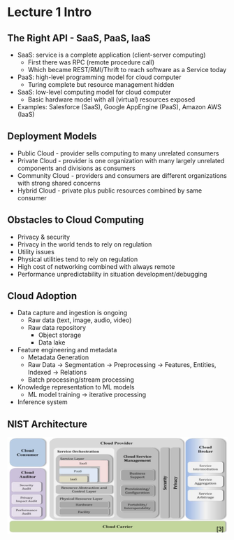 # Lecture 1 Intro

## The Right API - SaaS, PaaS, IaaS

* SaaS: service is a complete application (client-server computing)
  * First there was RPC (remote procedure call)
  * Which became REST/RMI/Thrift to reach software as a Service today
* PaaS: high-level programming model for cloud computer
  * Turing complete but resource management hidden
* SaaS: low-level computing model for cloud computer
  * Basic hardware model with all (virtual) resources exposed
* Examples: Salesforce (SaaS), Google AppEngine (PaaS), Amazon AWS (IaaS)

## Deployment Models

* Public Cloud - provider sells computing to many unrelated consumers
* Private Cloud - provider is one organization with many largely unrelated components and divisions as consumers
* Community Cloud - providers and consumers are different organizations with strong shared concerns
* Hybrid Cloud - private plus public resources combined by same consumer

## Obstacles to Cloud Computing

* Privacy & security
* Privacy in the world tends to rely on regulation
* Utility issues
* Physical utilities tend to rely on regulation
* High cost of networking combined with always remote
* Performance unpredictability in situation development/debugging

## Cloud Adoption

* Data capture and ingestion is ongoing
  * Raw data (text, image, audio, video)
  * Raw data repository
    * Object storage
    * Data lake
* Feature engineering and metadata
  * Metadata Generation
  * Raw Data -> Segmentation -> Preprocessing -> Features, Entities, Indexed -> Relations
  * Batch processing/stream processing
* Knowledge representation to ML models
  * ML model training -> iterative processing
* Inference system

## NIST Architecture

![nist_architecture](images/lecture1-intro/nist_architecture.png)

